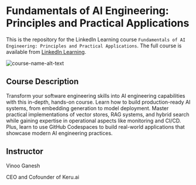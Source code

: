 # Fundamentals of AI Engineering: Principles and Practical Applications
This is the repository for the LinkedIn Learning course `Fundamentals of AI Engineering: Principles and Practical Applications`. The full course is available from [LinkedIn Learning][lil-course-url].

![course-name-alt-text][lil-thumbnail-url] 

## Course Description

Transform your software engineering skills into AI engineering capabilities with this in-depth, hands-on course. Learn how to build production-ready AI systems, from embedding generation to model deployment. Master practical implementations of vector stores, RAG systems, and hybrid search while gaining expertise in operational aspects like monitoring and CI/CD. Plus, learn to use GitHub Codespaces to build real-world applications that showcase modern AI engineering practices.

## Instructor

Vinoo Ganesh

CEO and Cofounder of Keru.ai


[0]: # (Replace these placeholder URLs with actual course URLs)

[lil-course-url]: https://www.linkedin.com/learning/fundamentals-of-ai-engineering-principles-and-practical-applications
[lil-thumbnail-url]: https://media.licdn.com/dms/image/v2/D4E0DAQG9ydMOnbtIAA/learning-public-crop_675_1200/B4EZc8E5WaH0Ag-/0/1749059606216?e=2147483647&v=beta&t=ng-obQhpFh8iJ3dx5e6tEKD1P-XS_IFaDmruWPuIIr0

